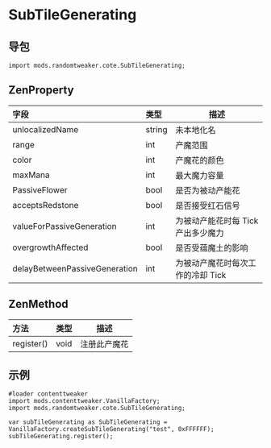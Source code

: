 # SubTileGenerating

## 导包

```zenscript
import mods.randomtweaker.cote.SubTileGenerating;
```

## ZenProperty

| 字段 | 类型 | 描述 |
|:---- |:--- |----- |
| unlocalizedName | string | 未本地化名 |
| range | int | 产魔范围 |
| color | int | 产魔花的颜色 |
| maxMana | int | 最大魔力容量 |
| PassiveFlower | bool | 是否为被动产能花 |
| acceptsRedstone | bool | 是否接受红石信号 |
| valueForPassiveGeneration | int | 为被动产能花时每 Tick 产出多少魔力 |
| overgrowthAffected | bool | 是否受蕴魔土的影响 |
| delayBetweenPassiveGeneration | int | 为被动产魔花时每次工作的冷却 Tick |

## ZenMethod

| 方法 | 类型 | 描述 |
|:---- |:--- |----- |
| register() | void | 注册此产魔花 |

## 示例

```zenscript
#loader contenttweaker
import mods.contenttweaker.VanillaFactory;
import mods.randomtweaker.cote.SubTileGenerating;

var subTileGenerating as SubTileGenerating = VanillaFactory.createSubTileGenerating("test", 0xFFFFFF);
subTileGenerating.register();
```
